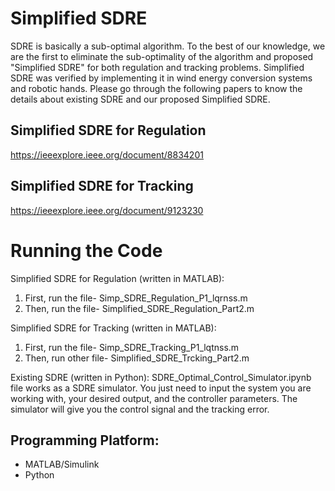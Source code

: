 # Simplified SDRE

SDRE is basically a sub-optimal algorithm. To the best of our knowledge, we are the first to eliminate the sub-optimality of the algorithm and proposed "Simplified SDRE" for both regulation and tracking problems. Simplified SDRE was verified by implementing it in wind energy conversion systems and robotic hands. Please go through the following papers to know the details about existing SDRE and our proposed Simplified SDRE. 

## Simplified SDRE for Regulation
https://ieeexplore.ieee.org/document/8834201

## Simplified SDRE for Tracking
https://ieeexplore.ieee.org/document/9123230

# Running the Code

Simplified SDRE for Regulation (written in MATLAB):
1) First, run the file- Simp_SDRE_Regulation_P1_lqrnss.m
2) Then, run the file- Simplified_SDRE_Regulation_Part2.m 

Simplified SDRE for Tracking (written in MATLAB):
1) First, run the file- Simp_SDRE_Tracking_P1_lqtnss.m
2) Then, run other file- Simplified_SDRE_Trcking_Part2.m

Existing SDRE (written in Python):
SDRE_Optimal_Control_Simulator.ipynb file works as a SDRE simulator. You just need to input the system you are working with, your desired output, and the controller parameters. The simulator will give you the control signal and the tracking error. 


## Programming Platform:
* MATLAB/Simulink
* Python




